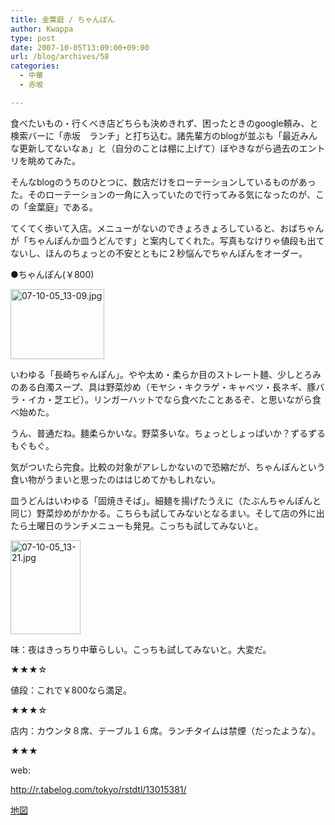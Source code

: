 ```yaml
---
title: 金葉庭 / ちゃんぽん
author: Kwappa
type: post
date: 2007-10-05T13:09:00+09:00
url: /blog/archives/58
categories:
  - 中華
  - 赤坂

---
```

食べたいもの・行くべき店どちらも決めきれず、困ったときのgoogle頼み、と検索バーに「赤坂　ランチ」と打ち込む。諸先輩方のblogが並ぶも「最近みんな更新してないなぁ」と（自分のことは棚に上げて）ぼやきながら過去のエントリを眺めてみた。
  
そんなblogのうちのひとつに、数店だけをローテーションしているものがあった。そのローテーションの一角に入っていたので行ってみる気になったのが、この「金葉庭」である。
  
てくてく歩いて入店。メニューがないのできょろきょろしていると、おばちゃんが「ちゃんぽんか皿うどんです」と案内してくれた。写真もなけりゃ値段も出てないし、ほんのちょっとの不安とともに２秒悩んでちゃんぽんをオーダー。
  
●ちゃんぽん(￥800)
  
<a href="http://akasakalunch.up.seesaa.net/image/07-10-05_13-09.jpg" target="_blank" rel="noopener noreferrer"><img src="http://akasakalunch.up.seesaa.net/image/07-10-05_13-09-thumbnail2.jpg" border="0" alt="07-10-05_13-09.jpg" width="150" height="112" /></a>
  
いわゆる「長崎ちゃんぽん」。やや太め・柔らか目のストレート麺、少しとろみのある白濁スープ、具は野菜炒め（モヤシ・キクラゲ・キャベツ・長ネギ、豚バラ・イカ・芝エビ）。リンガーハットでなら食べたことあるぞ、と思いながら食べ始めた。
  
うん、普通だね。麺柔らかいな。野菜多いな。ちょっとしょっぱいか？ずるずるもぐもぐ。
  
気がついたら完食。比較の対象がアレしかないので恐縮だが、ちゃんぽんという食い物がうまいと思ったのははじめてかもしれない。
  
皿うどんはいわゆる「固焼きそば」。細麺を揚げたうえに（たぶんちゃんぽんと同じ）野菜炒めがかかる。こちらも試してみないとなるまい。そして店の外に出たら土曜日のランチメニューも発見。こっちも試してみないと。
  
<a href="http://akasakalunch.up.seesaa.net/image/07-10-05_13-21.jpg" target="_blank" rel="noopener noreferrer"><img src="http://akasakalunch.up.seesaa.net/image/07-10-05_13-21-thumbnail2.jpg" border="0" alt="07-10-05_13-21.jpg" width="112" height="150" /></a>
  
味：夜はきっちり中華らしい。こっちも試してみないと。大変だ。
  
★★★☆
  
値段：これで￥800なら満足。
  
★★★☆
  
店内：カウンタ８席、テーブル１６席。ランチタイムは禁煙（だったような）。
  
★★★
  
web:
  
http://r.tabelog.com/tokyo/rstdtl/13015381/
  
<a href="http://maps.google.co.jp/maps?q=%E9%87%91%E8%91%89%E5%BA%AD&hl=ja&ie=UTF8&ll=35.674474,139.737969&spn=0.025345,0.046434&z=15&iwloc=A&om=1&iwstate1=sn" target="_blank" rel="noopener noreferrer">地図</a>
